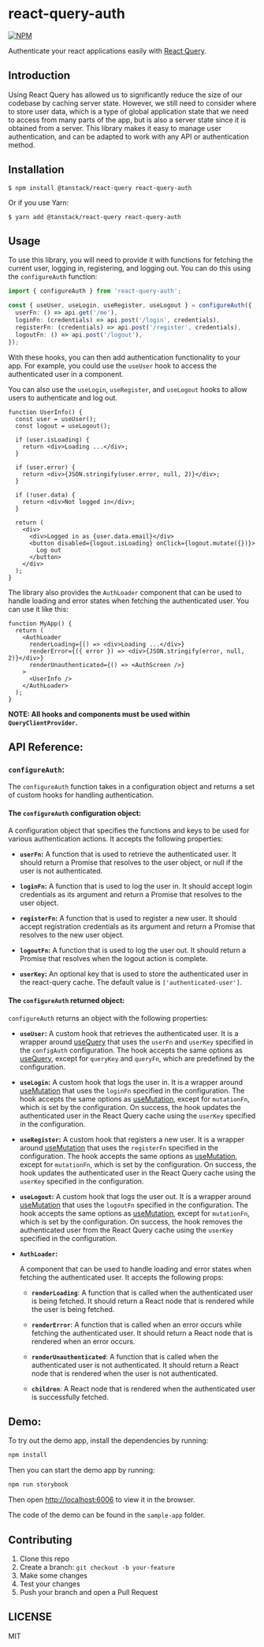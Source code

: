 # react-query-auth

[![NPM](https://img.shields.io/npm/v/react-query-auth.svg)](https://www.npmjs.com/package/react-query-auth)

Authenticate your react applications easily with [React Query](https://tanstack.com/query/v4).

## Introduction

Using React Query has allowed us to significantly reduce the size of our codebase by caching server state. However, we still need to consider where to store user data, which is a type of global application state that we need to access from many parts of the app, but is also a server state since it is obtained from a server. This library makes it easy to manage user authentication, and can be adapted to work with any API or authentication method.

## Installation

```
$ npm install @tanstack/react-query react-query-auth
```

Or if you use Yarn:

```
$ yarn add @tanstack/react-query react-query-auth
```

## Usage

To use this library, you will need to provide it with functions for fetching the current user, logging in, registering, and logging out. You can do this using the `configureAuth` function:

```ts
import { configureAuth } from 'react-query-auth';

const { useUser, useLogin, useRegister, useLogout } = configureAuth({
  userFn: () => api.get('/me'),
  loginFn: (credentials) => api.post('/login', credentials),
  registerFn: (credentials) => api.post('/register', credentials),
  logoutFn: () => api.post('/logout'),
});
```

With these hooks, you can then add authentication functionality to your app. For example, you could use the `useUser` hook to access the authenticated user in a component.

You can also use the `useLogin`, `useRegister`, and `useLogout` hooks to allow users to authenticate and log out.

```tsx
function UserInfo() {
  const user = useUser();
  const logout = useLogout();

  if (user.isLoading) {
    return <div>Loading ...</div>;
  }

  if (user.error) {
    return <div>{JSON.stringify(user.error, null, 2)}</div>;
  }

  if (!user.data) {
    return <div>Not logged in</div>;
  }

  return (
    <div>
      <div>Logged in as {user.data.email}</div>
      <button disabled={logout.isLoading} onClick={logout.mutate({})}>
        Log out
      </button>
    </div>
  );
}
```

The library also provides the `AuthLoader` component that can be used to handle loading and error states when fetching the authenticated user. You can use it like this:

```tsx
function MyApp() {
  return (
    <AuthLoader
      renderLoading={() => <div>Loading ...</div>}
      renderError={({ error }) => <div>{JSON.stringify(error, null, 2)}</div>}
      renderUnauthenticated={() => <AuthScreen />}
    >
      <UserInfo />
    </AuthLoader>
  );
}
```

**NOTE: All hooks and components must be used within `QueryClientProvider`.**

## API Reference:

### `configureAuth`:

The `configureAuth` function takes in a configuration object and returns a set of custom hooks for handling authentication.

#### The `configureAuth` configuration object:

A configuration object that specifies the functions and keys to be used for various authentication actions. It accepts the following properties:

- **`userFn`:**
  A function that is used to retrieve the authenticated user. It should return a Promise that resolves to the user object, or null if the user is not authenticated.

- **`loginFn`:**
  A function that is used to log the user in. It should accept login credentials as its argument and return a Promise that resolves to the user object.

- **`registerFn`:**
  A function that is used to register a new user. It should accept registration credentials as its argument and return a Promise that resolves to the new user object.

- **`logoutFn`:**
  A function that is used to log the user out. It should return a Promise that resolves when the logout action is complete.

- **`userKey`:**
  An optional key that is used to store the authenticated user in the react-query cache. The default value is `['authenticated-user']`.

#### The `configureAuth` returned object:

`configureAuth` returns an object with the following properties:

- **`useUser`:**
  A custom hook that retrieves the authenticated user. It is a wrapper around [useQuery](https://tanstack.com/query/v4/docs/react/reference/useQuery) that uses the `userFn` and `userKey` specified in the `configAuth` configuration. The hook accepts the same options as [useQuery](https://tanstack.com/query/v4/docs/react/reference/useQuery), except for `queryKey` and `queryFn`, which are predefined by the configuration.

- **`useLogin`:**
  A custom hook that logs the user in. It is a wrapper around [useMutation](https://tanstack.com/query/v4/docs/react/reference/useMutation) that uses the `loginFn` specified in the configuration. The hook accepts the same options as [useMutation](https://tanstack.com/query/v4/docs/react/reference/useMutation), except for `mutationFn`, which is set by the configuration. On success, the hook updates the authenticated user in the React Query cache using the `userKey` specified in the configuration.

- **`useRegister`:**
  A custom hook that registers a new user. It is a wrapper around [useMutation](https://tanstack.com/query/v4/docs/react/reference/useMutation) that uses the `registerFn` specified in the configuration. The hook accepts the same options as [useMutation](https://tanstack.com/query/v4/docs/react/reference/useMutation), except for `mutationFn`, which is set by the configuration. On success, the hook updates the authenticated user in the React Query cache using the `userKey` specified in the configuration.

- **`useLogout`:**
  A custom hook that logs the user out. It is a wrapper around [useMutation](https://tanstack.com/query/v4/docs/react/reference/useMutation) that uses the `logoutFn` specified in the configuration. The hook accepts the same options as [useMutation](https://tanstack.com/query/v4/docs/react/reference/useMutation), except for `mutationFn`, which is set by the configuration. On success, the hook removes the authenticated user from the React Query cache using the `userKey` specified in the configuration.

- **`AuthLoader`:**

  A component that can be used to handle loading and error states when fetching the authenticated user. It accepts the following props:

  - **`renderLoading`**:
    A function that is called when the authenticated user is being fetched. It should return a React node that is rendered while the user is being fetched.

  - **`renderError`**:
    A function that is called when an error occurs while fetching the authenticated user. It should return a React node that is rendered when an error occurs.

  - **`renderUnauthenticated`**:
    A function that is called when the authenticated user is not authenticated. It should return a React node that is rendered when the user is not authenticated.

  - **`children`**:
    A React node that is rendered when the authenticated user is successfully fetched.

## Demo:

To try out the demo app, install the dependencies by running:

```bash
npm install
```

Then you can start the demo app by running:

```bash
npm run storybook
```

Then open [http://localhost:6006](http://localhost:6006) to view it in the browser.

The code of the demo can be found in the `sample-app` folder.

## Contributing

1. Clone this repo
2. Create a branch: `git checkout -b your-feature`
3. Make some changes
4. Test your changes
5. Push your branch and open a Pull Request

## LICENSE

MIT
